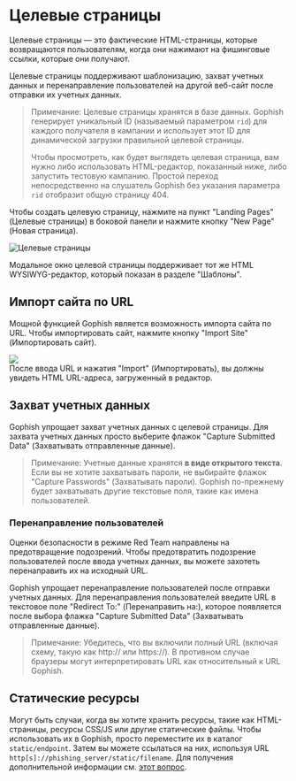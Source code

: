 # Целевые страницы

Целевые страницы — это фактические HTML-страницы, которые возвращаются пользователям, когда они нажимают на фишинговые ссылки, которые они получают.

Целевые страницы поддерживают шаблонизацию, захват учетных данных и перенаправление пользователей на другой веб-сайт после отправки их учетных данных.

> Примечание: Целевые страницы хранятся в базе данных. Gophish генерирует уникальный ID (называемый параметром `rid`) для каждого получателя в кампании и использует этот ID для динамической загрузки правильной целевой страницы.
>
> Чтобы просмотреть, как будет выглядеть целевая страница, вам нужно либо использовать HTML-редактор, показанный ниже, либо запустить тестовую кампанию. Простой переход непосредственно на слушатель Gophish без указания параметра `rid` отобразит общую страницу 404.

Чтобы создать целевую страницу, нажмите на пункт "Landing Pages" (Целевые страницы) в боковой панели и нажмите кнопку "New Page" (Новая страница).

![Целевые страницы](http://imgur.com/Tg4sDId.png)

Модальное окно целевой страницы поддерживает тот же HTML WYSIWYG-редактор, который показан в разделе "Шаблоны".

## Импорт сайта по URL

Мощной функцией Gophish является возможность импорта сайта по URL. Чтобы импортировать сайт, нажмите кнопку "Import Site" (Импортировать сайт).

![](http://imgur.com/uqxm6iB.png)  
После ввода URL и нажатия "Import" (Импортировать), вы должны увидеть HTML URL-адреса, загруженный в редактор.

## Захват учетных данных

Gophish упрощает захват учетных данных с целевой страницы. Для захвата учетных данных просто выберите флажок "Capture Submitted Data" (Захватывать отправленные данные).

> Примечание: Учетные данные хранятся **в виде открытого текста**. Если вы не хотите захватывать пароли, не выбирайте флажок "Capture Passwords" (Захватывать пароли). Gophish по-прежнему будет захватывать другие текстовые поля, такие как имена пользователей.

### Перенаправление пользователей

Оценки безопасности в режиме Red Team направлены на предотвращение подозрений. Чтобы предотвратить подозрение пользователей после ввода учетных данных, вы можете захотеть перенаправить их на исходный URL.

Gophish упрощает перенаправление пользователей после отправки учетных данных. Для перенаправления пользователей введите URL в текстовое поле "Redirect To:" (Перенаправить на:), которое появляется после выбора флажка "Capture Submitted Data" (Захватывать отправленные данные).

> Примечание: Убедитесь, что вы включили полный URL (включая схему, такую как http:// или https://). В противном случае браузеры могут интерпретировать URL как относительный к URL Gophish.

## Статические ресурсы

Могут быть случаи, когда вы хотите хранить ресурсы, такие как HTML-страницы, ресурсы CSS/JS или другие статические файлы. Чтобы использовать их в Gophish, просто переместите их в каталог `static/endpoint`. Затем вы можете ссылаться на них, используя URL `http[s]://phishing_server/static/filename`. Для получения дополнительной информации см. [этот вопрос](https://github.com/gophish/gophish/issues/220).


